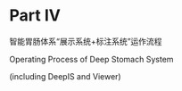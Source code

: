 # Part IV

智能胃肠体系“展示系统+标注系统”运作流程

Operating Process of Deep Stomach System 

(including DeepIS and Viewer) 


